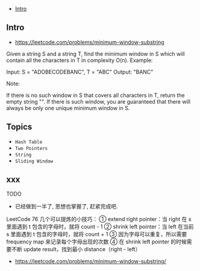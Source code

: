 - [Intro](#intro)

## Intro

- https://leetcode.com/problems/minimum-window-substring

Given a string S and a string T, find the minimum window in S which will contain all the characters in T in complexity O(n).
Example:

Input: S = "ADOBECODEBANC", T = "ABC"
Output: "BANC"

Note:

If there is no such window in S that covers all characters in T, return the empty string "".
If there is such window, you are guaranteed that there will always be only one unique minimum window in S.






## Topics

- `Hash Table`
- `Two Pointers`
- `String`
- `Sliding Window`


## xxx

TODO
- 已经做到一半了, 思想也掌握了, 赶紧完成吧.







LeetCode 76 几个可以提炼的小技巧：
① extend right pointer：当 right 在 s 里面遇到 t 包含的字母时，就将 count - 1
② shrink left pointer：当 left 在当前 s 里面遇到 t 包含的字母时，就将 count + 1
③ 因为字母可以重复，所以需要 frequency map 来记录每个字母出现的次数
④ 在 shrink left pointer 的时候需要不断 update result，找到最小 distance（right - left）
















- https://leetcode.com/problems/minimum-window-substring/

```py


```


```py


```
